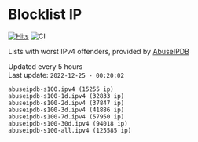 # Blocklist IP

[![Hits](https://hits.seeyoufarm.com/api/count/incr/badge.svg?url=https%3A%2F%2Fgithub.com%2Fborestad%2Fblocklist-ip%2F&count_bg=%2379C83D&title_bg=%23555555&icon=&icon_color=%23E7E7E7&title=hits&edge_flat=false)](https://hits.seeyoufarm.com)  ![CI](https://img.shields.io/github/workflow/status/borestad/blocklist-ip/CI?style=flat-square)

Lists with worst IPv4 offenders, provided by [AbuseIPDB](https://www.abuseipdb.com/)

<!-- FOOTER-PLACEHOLDER -->
Updated every 5 hours<br>
Last update: `2022-12-25 - 00:20:02`
```
abuseipdb-s100.ipv4 (15255 ip)
abuseipdb-s100-1d.ipv4 (32833 ip)
abuseipdb-s100-2d.ipv4 (37847 ip)
abuseipdb-s100-3d.ipv4 (41886 ip)
abuseipdb-s100-7d.ipv4 (57950 ip)
abuseipdb-s100-30d.ipv4 (94018 ip)
abuseipdb-s100-all.ipv4 (125585 ip)
```
